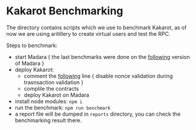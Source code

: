 # Kakarot Benchmarking

The directory contains scripts which we use to benchmark Kakarot, as of now we
are using aritillery to create virtual users and test the RPC.

Steps to benchmark:

- start Madara { the last benchmarks were done on the
  [following](https://github.com/keep-starknet-strange/madara/tree/c46c02e6b1fe7927143d17f14ed0eec6f62f7031)
  version of Madara }
- deploy Kakarot:
  - comment the
    [following](https://github.com/kkrt-labs/kakarot/blob/42521e74a83772715db93f7b53a7df43aa3289fa/src/utils/eth_transaction.cairo#L277)
    line { disable nonce validation during trasnsaction validation }
  - complile the contracts
  - deploy Kakarot on Madara
- install node modules: `npm i`
- run the benchmark: `npm run benchmark`
- a report file will be dumped in `reports` directory, you can check the
  benchmarking result there.
